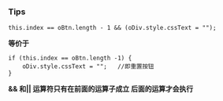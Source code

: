 ### Tips

```
this.index == oBtn.length - 1 && (oDiv.style.cssText = ""); 
```

**等价于**

```
if (this.index == oBtn.length -1) {
    oDiv.style.cssText = "";   //即重置按钮
}
```

**&& 和|| 运算符只有在前面的运算子成立 后面的运算才会执行**

